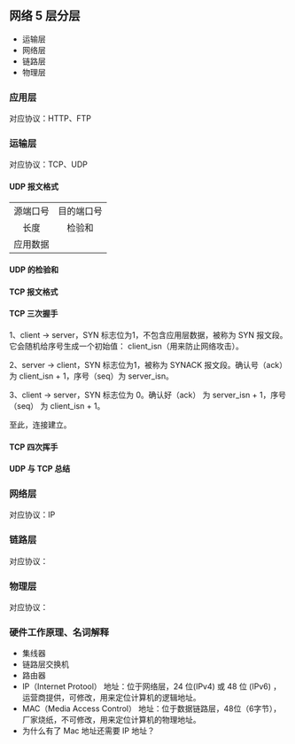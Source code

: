 ## 网络 5 层分层
* 运输层
* 网络层
* 链路层
* 物理层

### 应用层
对应协议：HTTP、FTP

### 运输层
对应协议：TCP、UDP

#### UDP 报文格式
|   | |
|  :----:  |:----:  |
| 源端口号 | 目的端口号 |
| 长度  | 检验和 |
| 应用数据 |
   
#### UDP 的检验和

#### TCP 报文格式

#### TCP 三次握手

1、client -> server，SYN 标志位为1，不包含应用层数据，被称为 SYN 报文段。它会随机给序号生成一个初始值： client_isn（用来防止网络攻击）。

2、server -> client，SYN 标志位为1，被称为 SYNACK 报文段。确认号（ack）为 client_isn + 1，序号（seq）为 server_isn。

3、client -> server，SYN 标志位为 0。确认好（ack） 为 server_isn + 1，序号（seq） 为  client_isn + 1。

至此，连接建立。

#### TCP 四次挥手

#### UDP 与 TCP 总结


### 网络层
对应协议：IP


### 链路层
对应协议：

### 物理层
对应协议：



### 硬件工作原理、名词解释
* 集线器
* 链路层交换机
* 路由器
* IP（Internet Protool） 地址：位于网络层，24 位(IPv4) 或 48 位 (IPv6) ，运营商提供，可修改，用来定位计算机的逻辑地址。
* MAC（Media Access Control） 地址：位于数据链路层，48位（6字节），厂家烧纸，不可修改，用来定位计算机的物理地址。
* 为什么有了 Mac 地址还需要 IP 地址？
